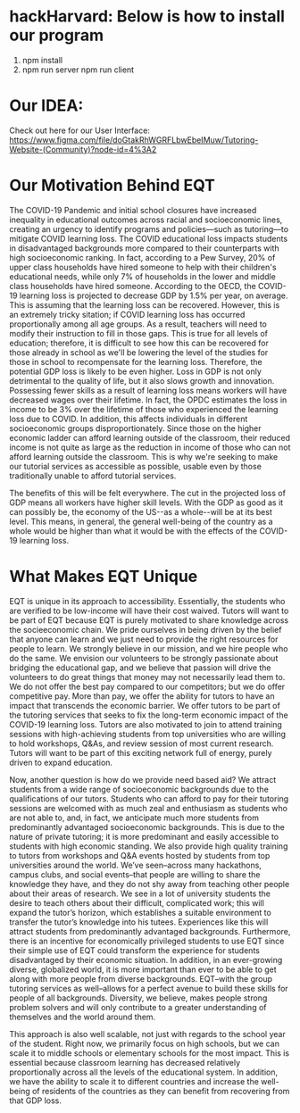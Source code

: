 # hackHarvard: Below is how to install our program
1. npm install
2. npm run server
   npm run client
# Our IDEA:
Check out here for our User Interface:
https://www.figma.com/file/doGtakRhWGRFLbwEbeIMuw/Tutoring-Website-(Community)?node-id=4%3A2

# Our Motivation Behind EQT
The COVID-19 Pandemic and initial school closures have increased inequality in educational outcomes across racial and socioeconomic lines, creating an urgency to identify programs and policies—such as tutoring—to mitigate COVID learning loss. The COVID educational loss impacts students in disadvantaged backgrounds more compared to their counterparts with high socioeconomic ranking. In fact, according to a Pew Survey, 20% of upper class households have hired someone to help with their children's educational needs, while only 7% of households in the lower and middle class households have hired someone. According to the OECD, the COVID-19 learning loss is projected to decrease GDP by 1.5% per year, on average. This is assuming that the learning loss can be recovered. However, this is an extremely tricky sitation; if COVID learning loss has occurred proportionally among all age groups. As a result, teachers will need to modify their instruction to fill in those gaps. This is true for all levels of education; therefore, it is difficult to see how this can be recovered for those already in school as we'll be lowering the level of the studies for those in school to recompensate for the learning loss. Therefore, the potential GDP loss is likely to be even higher. Loss in GDP is not only detrimental to the quality of life, but it also slows growth and innovation. Possessing fewer skills as a result of learning loss means workers will have decreased wages over their lifetime. In fact, the OPDC estimates the loss in income to be 3% over the lifetime of those who experienced the learning loss due to COVID. In addition, this affects individuals in different socioeconomic groups disproportionately. Since those on the higher economic ladder can afford learning outside of the classroom, their reduced income is not quite as large as the reduction in income of those who can not afford learning outside the classroom. This is why we're seeking to make our tutorial services as accessible as possible, usable even by those traditionally unable to afford tutorial services. 

The benefits of this will be felt everywhere. The cut in the projected loss of GDP means all workers have higher skill levels. With the GDP as good as it can possibly be, the economy of the US--as a whole--will be at its best level. This means, in general, the general well-being of the country as a whole would be higher than what it would be with the effects of the COVID-19 learning loss. 

# What Makes EQT Unique
EQT is unique in its approach to accessibility. Essentially, the students who are verified to be low-income will have their cost waived. Tutors will want to be part of EQT because EQT is purely motivated to share knowledge across the socieeconomic chain. We pride ourselves in being driven by the belief that anyone can learn and we just need to provide the right resources for people to learn. We strongly believe in our mission, and we hire people who do the same. We envision our volunteers to be strongly passionate about bridging the educational gap, and we believe that passion will drive the volunteers to do great things that money may not necessarily lead them to. We do not offer the best pay compared to our competitors; but we do offer competitive pay. More than pay, we offer the ability for tutors to have an impact that transcends the economic barrier. We offer tutors to be part of the tutoring services that seeks to fix the long-term economic impact of the COVID-19 learning loss. Tutors are also motivated to join to attend training sessions with high-achieving students from top universities who are willing to hold workshops, Q&As, and review session of most current research. Tutors will want to be part of this exciting network full of energy, purely driven to expand education. 

Now, another question is how do we provide need based aid? We attract students from a wide range of socioeconomic backgrounds due to the qualifications of our tutors. Students who can afford to pay for their tutoring sessions are welcomed with as much zeal and enthusiasm as students who are not able to, and, in fact, we anticipate much more students from predominantly advantaged socioeconomic backgrounds. This is due to the nature of private tutoring; it is more predominant and easily accessible to students with high economic standing. We also provide high quality training to tutors from workshops and Q&A events hosted by students from top universities around the world. We’ve seen–across many hackathons, campus clubs, and social events–that people are willing to share the knowledge they have, and they do not shy away from teaching other people about their areas of research. We see in a lot of university students the desire to teach others about their difficult, complicated work; this will expand the tutor’s horizon, which establishes a suitable environment to transfer the tutor’s knowledge into his tutees. Experiences like this will attract students from predominantly advantaged backgrounds. Furthermore, there is an incentive for economically privileged students to use EQT since their simple use of EQT could transform the experience for students disadvantaged by their economic situation. In addition, in an ever-growing diverse, globalized world, it is more important than ever to be able to get along with more people from diverse backgrounds. EQT–with the group tutoring services as well–allows for a perfect avenue to build these skills for people of all backgrounds. Diversity, we believe, makes people strong problem solvers and will only contribute to a greater understanding of themselves and the world around them.   

This approach is also well scalable, not just with regards to the school year of the student. Right now, we primarily focus on high schools, but we can scale it to middle schools or elementary schools for the most impact. This is essential because classroom learning has decreased relatively proportionally across all the levels of the educational system. In addition, we have the ability to scale it to different countries and increase the well-being of residents of the countries as they can benefit from recovering from that GDP loss.  



